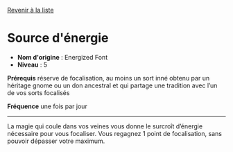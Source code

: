[Revenir à la liste](..)

# Source d'énergie

 * **Nom d'origine** : Energized Font
 * **Niveau** : 5


<p><strong>Prérequis</strong> réserve de focalisation, au moins un sort inné obtenu par un héritage gnome ou un don ancestral et qui partage une tradition avec l’un de vos sorts focalisés</p>
<p><strong>Fréquence</strong> une fois par jour</p>
<hr>
<p>La magie qui coule dans vos veines vous donne le surcroît d’énergie nécessaire pour vous focaliser. Vous regagnez 1 point de focalisation, sans pouvoir dépasser votre maximum.</p>
